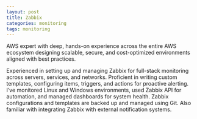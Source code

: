 ```yaml
---
layout: post
title: Zabbix
categories: monitoring
tags: monitoring
---
```


AWS expert with deep, hands-on experience across the entire AWS ecosystem designing scalable, secure, and cost-optimized environments aligned with best practices.

<!--more-->

Experienced in setting up and managing Zabbix for full-stack monitoring across servers, services, and networks. Proficient in writing custom templates, configuring items, triggers, and actions for proactive alerting. I’ve monitored Linux and Windows environments, used Zabbix API for automation, and managed dashboards for system health. Zabbix configurations and templates are backed up and managed using Git. Also familiar with integrating Zabbix with external notification systems.
